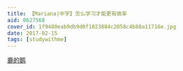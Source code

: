 ```yaml
---
title: 【Mariana|中字】怎么学习才能更有效率
aid: 8627568
cover_id: 1f9480eab9db9d0f1023884c2058c4b88a11716e.jpg
date: 2017-02-15
tags: [studywithme]
---
```

[鹿的鹅](https://www.bilibili.com/video/av8627568)